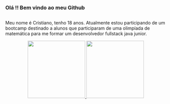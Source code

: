 ### Olá !! Bem vindo ao meu Github
##

Meu nome é Cristiano, tenho 18 anos. Atualmente estou participando de um bootcamp destinado a alunos que participaram de uma olimpíada de matemática para me formar um desenvolvedor fullstack java junior.


<div align="center">
  <a href="https://github.com/dimitrimarinho">
  <img height="180em" src="https://github-readme-stats.vercel.app/api/top-langs/?username=Cr7stian8&layout=compact&langs_count=7&theme=dark"/>
  <img height="180em" src="https://github-readme-stats.vercel.app/api?username=Cr7stian8&show_icons=true&theme=dark&include_all_commits=true&count_private=true"/>
</div>
<br>
